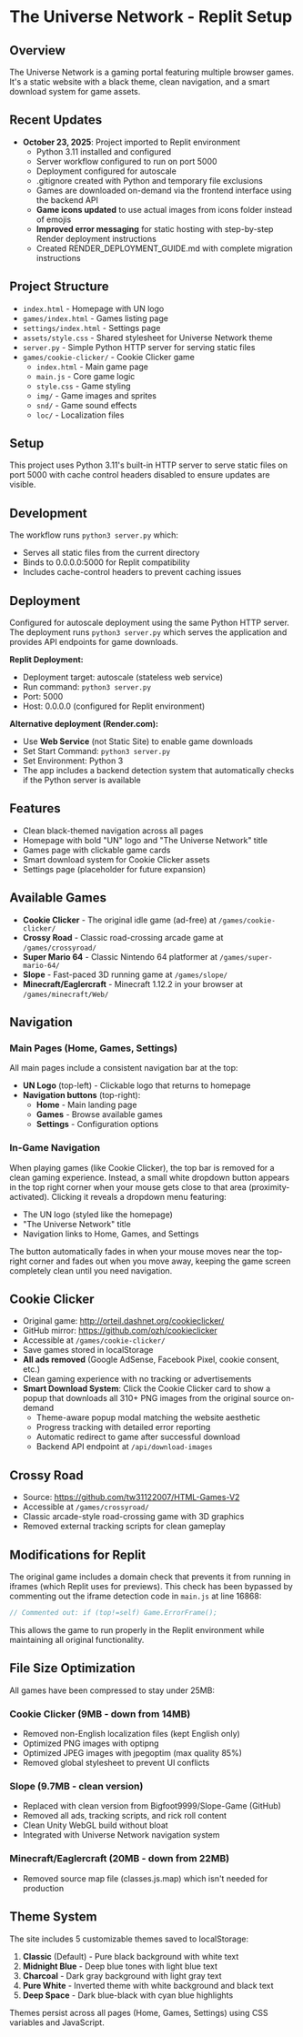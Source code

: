 # The Universe Network - Replit Setup

## Overview
The Universe Network is a gaming portal featuring multiple browser games. It's a static website with a black theme, clean navigation, and a smart download system for game assets.

## Recent Updates
- **October 23, 2025**: Project imported to Replit environment
  - Python 3.11 installed and configured
  - Server workflow configured to run on port 5000
  - Deployment configured for autoscale
  - .gitignore created with Python and temporary file exclusions
  - Games are downloaded on-demand via the frontend interface using the backend API
  - **Game icons updated** to use actual images from icons folder instead of emojis
  - **Improved error messaging** for static hosting with step-by-step Render deployment instructions
  - Created RENDER_DEPLOYMENT_GUIDE.md with complete migration instructions

## Project Structure
- `index.html` - Homepage with UN logo
- `games/index.html` - Games listing page
- `settings/index.html` - Settings page
- `assets/style.css` - Shared stylesheet for Universe Network theme
- `server.py` - Simple Python HTTP server for serving static files
- `games/cookie-clicker/` - Cookie Clicker game
  - `index.html` - Main game page
  - `main.js` - Core game logic
  - `style.css` - Game styling
  - `img/` - Game images and sprites
  - `snd/` - Game sound effects
  - `loc/` - Localization files

## Setup
This project uses Python 3.11's built-in HTTP server to serve static files on port 5000 with cache control headers disabled to ensure updates are visible.

## Development
The workflow runs `python3 server.py` which:
- Serves all static files from the current directory
- Binds to 0.0.0.0:5000 for Replit compatibility
- Includes cache-control headers to prevent caching issues

## Deployment
Configured for autoscale deployment using the same Python HTTP server. The deployment runs `python3 server.py` which serves the application and provides API endpoints for game downloads.

**Replit Deployment:**
- Deployment target: autoscale (stateless web service)
- Run command: `python3 server.py`
- Port: 5000
- Host: 0.0.0.0 (configured for Replit environment)

**Alternative deployment (Render.com):**
- Use **Web Service** (not Static Site) to enable game downloads
- Set Start Command: `python3 server.py`
- Set Environment: Python 3
- The app includes a backend detection system that automatically checks if the Python server is available

## Features
- Clean black-themed navigation across all pages
- Homepage with bold "UN" logo and "The Universe Network" title
- Games page with clickable game cards
- Smart download system for Cookie Clicker assets
- Settings page (placeholder for future expansion)

## Available Games
- **Cookie Clicker** - The original idle game (ad-free) at `/games/cookie-clicker/`
- **Crossy Road** - Classic road-crossing arcade game at `/games/crossyroad/`
- **Super Mario 64** - Classic Nintendo 64 platformer at `/games/super-mario-64/`
- **Slope** - Fast-paced 3D running game at `/games/slope/`
- **Minecraft/Eaglercraft** - Minecraft 1.12.2 in your browser at `/games/minecraft/Web/`

## Navigation

### Main Pages (Home, Games, Settings)
All main pages include a consistent navigation bar at the top:
- **UN Logo** (top-left) - Clickable logo that returns to homepage
- **Navigation buttons** (top-right):
  - **Home** - Main landing page
  - **Games** - Browse available games
  - **Settings** - Configuration options

### In-Game Navigation
When playing games (like Cookie Clicker), the top bar is removed for a clean gaming experience. Instead, a small white dropdown button appears in the top right corner when your mouse gets close to that area (proximity-activated). Clicking it reveals a dropdown menu featuring:
- The UN logo (styled like the homepage)
- "The Universe Network" title
- Navigation links to Home, Games, and Settings

The button automatically fades in when your mouse moves near the top-right corner and fades out when you move away, keeping the game screen completely clean until you need navigation.

## Cookie Clicker
- Original game: http://orteil.dashnet.org/cookieclicker/
- GitHub mirror: https://github.com/ozh/cookieclicker
- Accessible at `/games/cookie-clicker/`
- Save games stored in localStorage
- **All ads removed** (Google AdSense, Facebook Pixel, cookie consent, etc.)
- Clean gaming experience with no tracking or advertisements
- **Smart Download System**: Click the Cookie Clicker card to show a popup that downloads all 310+ PNG images from the original source on-demand
  - Theme-aware popup modal matching the website aesthetic
  - Progress tracking with detailed error reporting
  - Automatic redirect to game after successful download
  - Backend API endpoint at `/api/download-images`

## Crossy Road
- Source: https://github.com/tw31122007/HTML-Games-V2
- Accessible at `/games/crossyroad/`
- Classic arcade-style road-crossing game with 3D graphics
- Removed external tracking scripts for clean gameplay

## Modifications for Replit
The original game includes a domain check that prevents it from running in iframes (which Replit uses for previews). This check has been bypassed by commenting out the iframe detection code in `main.js` at line 16868:
```javascript
// Commented out: if (top!=self) Game.ErrorFrame();
```
This allows the game to run properly in the Replit environment while maintaining all original functionality.

## File Size Optimization
All games have been compressed to stay under 25MB:

### Cookie Clicker (9MB - down from 14MB)
- Removed non-English localization files (kept English only)
- Optimized PNG images with optipng
- Optimized JPEG images with jpegoptim (max quality 85%)
- Removed global stylesheet to prevent UI conflicts

### Slope (9.7MB - clean version)
- Replaced with clean version from Bigfoot9999/Slope-Game (GitHub)
- Removed all ads, tracking scripts, and rick roll content
- Clean Unity WebGL build without bloat
- Integrated with Universe Network navigation system

### Minecraft/Eaglercraft (20MB - down from 22MB)
- Removed source map file (classes.js.map) which isn't needed for production

## Theme System
The site includes 5 customizable themes saved to localStorage:
1. **Classic** (Default) - Pure black background with white text
2. **Midnight Blue** - Deep blue tones with light blue text
3. **Charcoal** - Dark gray background with light gray text
4. **Pure White** - Inverted theme with white background and black text
5. **Deep Space** - Dark blue-black with cyan blue highlights

Themes persist across all pages (Home, Games, Settings) using CSS variables and JavaScript.
